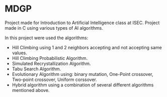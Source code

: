 # MDGP
Project made for Introduction to Artificial Intelligence class at ISEC. Project made in C using various types of AI algorithms.

In this project were used the algorithms: 
  - Hill Climbing using 1 and 2 neighbors accepting and not accepting same values.
  - Hill Climbing Probabilistic Algorithm.
  - Simulated Recrystallization Algorithm.
  - Tabu Search Algorithm.
  - Evolutionary Algorithm using: binary mutation, One-Point crossover, Two-point crossover, Uniform corssover.
  - Hybrid algorithm using a combination of several different algorithms mentioned above. 

